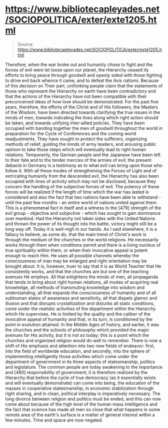 # https://www.bibliotecapleyades.net/SOCIOPOLITICA/exter/exte1205.html

> Source: https://www.bibliotecapleyades.net/SOCIOPOLITICA/exter/exte1205.html

Therefore, when the war broke out and humanity chose to fight and the forces of evil were let loose upon our planet, the Hierarchy ceased its efforts to bring peace through goodwill and openly sided with those fighting to drive evil back whence it came, and to defeat the Axis nations. Because of this decision on Their part, unthinking people claim that the statements of those who represent the Hierarchy on earth have been contradictory and that the actions of the Hierarchy have not been compatible with their preconceived ideas of how love should be demonstrated. For the past five years, therefore, the efforts of the Christ and of His followers, the Masters of the Wisdom, have been directed towards clarifying the true issues in the minds of men, towards indicating the lines along which right action should be taken, and towards unifying inter-allied policies. They have been occupied with banding together the men of goodwill throughout the world in preparation for the Cycle of Conferences and the coming world readjustments. They have sought to protect the sufferers, organizing methods of relief, guiding the minds of army leaders, and arousing public opinion to take those steps which will eventually lead to right human relations. Temporarily, the German people and the Japanese have been left to their fate and to the tender mercies of the armies of evil; the present debacle in Germany is a testimony as to what evil can bring upon those who follow it. With all these modes of strengthening the Forces of Light and of extricating humanity from the descended evil, the Hierarchy has also been occupied with lines of activity which may not be disclosed, because they concern the handling of the subjective forces of evil. The potency of these forces will be realized if the length of time which the war has lasted is considered and also the fact that two nations have been able to withstand - until the past few months - an entire world of nations united against them.
This is a phenomenal fact in itself and a witness to the [479] strength of the evil group - objective and subjective - which has sought to gain dominance over mankind. Had the Hierarchy not taken sides with the United Nations and thrown the power of its thought into the battle, victory might still be a long way off. Today it is well-nigh in our hands.
As I said elsewhere, it is a fallacy to believe, as some do, that the main trend of Christ's work is through the medium of the churches or the world religions. He necessarily works through them when conditions permit and there is a living nucleus of true spirituality within them, or when their invocative appeal is potent enough to reach Him. He uses all possible channels whereby the consciousness of man may be enlarged and right orientation may be brought about. It is, however, truer to say that it is as World Teacher that He consistently works, and that the churches are but one of the teaching avenues He employs. All that enlightens the minds of men, all propaganda that tends to bring about right human relations, all modes of acquiring real knowledge, all methods of transmuting knowledge into wisdom and understanding, all that expands the consciousness of humanity and of all subhuman states of awareness and sensitivity, all that dispels glamor and illusion and that disrupts crystallization and disturbs all static conditions, come under the realistic activities of the department within the Hierarchy which He supervises. He is limited by the quality and the caliber of the invocative appeal of humanity and that, in its turn, is conditioned by the point in evolution attained.
In the Middle Ages of history, and earlier, it was the churches and the schools of philosophy which provided the major avenues for His activity, but it is not so today; this is a point which the churches and organized religion would do well to remember. There is now a shift of His emphasis and attention into two new fields of endeavor: first, into the field of worldwide education, and secondly, into the sphere of implementing intelligently those activities which come under the department of government in its three aspects of statesmanship, politics and legislature. The common people are today awakening to the importance and [480] responsibility of government; it is therefore realized by the Hierarchy that before the cycle of true democracy (as it essentially exists and will eventually demonstrate) can come into being, the education of the masses in cooperative statesmanship, in economic stabilization through right sharing, and in clean, political interplay is imperatively necessary. The long divorce between religion and politics must be ended, and this can now come about because of the high level of the human mass intelligence and the fact that science has made all men so close that what happens in some remote area of the earth's surface is a matter of general interest within a few minutes. Time and space are now negated.
